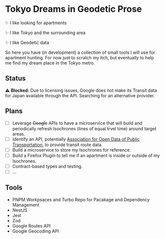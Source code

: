 # Tokyo Dreams in Geodetic Prose

:sparkles: I like looking for apartments

:sparkles: I like Tokyo and the surrounding area

:sparkles: I like Geodetic data

So here you have (in development) a collection of small tools I will use for apartment hunting. For now just to scratch my itch, but eventually to help me find my dream place in the Tokyo metro.

## Status

:warning: **Blocked:** Due to licensing issues, Google does not make its Transit data for Japan available through the API. Searching for an alternative provider.

## Plans

- [ ] Leverage ~~Google~~ APIs to have a microservice that will build and periodically refresh Isochrones (lines of equal trvel time) around target areas.
- [ ] Identify an API, potentially [Association for Open Data of Public Transportation](https://www.odpt.org), to provide transit route data.
- [ ] Build a microservice to store my Isochrones for reference.
- [ ] Build a Firefox Plugin to tell me if an apartment is inside or outside of my Isochrones.
- [ ] Contract-based types and testing.
- [ ] ...

## Tools

- PNPM Workpsaces and Turbo Repo for Pacakage and Dependency Management
- NestJS
- Jest
- Zod
- Google Routes API
- Google Geocoding API
